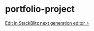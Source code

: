 # portfolio-project

[Edit in StackBlitz next generation editor ⚡️](https://stackblitz.com/~/github.com/daibenangelo/portfolio-project)